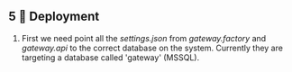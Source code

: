 ## 5 🚀 Deployment

1. First we need point all the _settings.json_  from _gateway.factory_ and _gateway.api_ to the correct database on the system. Currently they are targeting a database called 'gateway' (MSSQL). 
